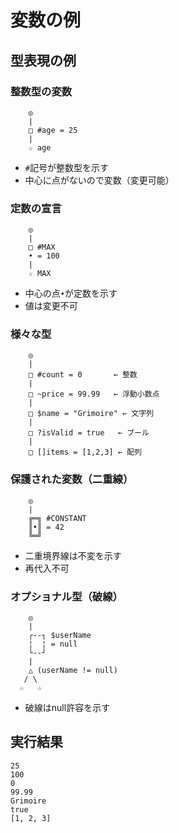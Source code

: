 # 変数の例

## 型表現の例

### 整数型の変数
```
    ◎
    |
    □ #age = 25
    |
    ☆ age
```
- `#`記号が整数型を示す
- 中心に点がないので変数（変更可能）

### 定数の宣言
```
    ◎
    |
    □ #MAX
    • = 100
    |
    ☆ MAX
```
- 中心の点`•`が定数を示す
- 値は変更不可

### 様々な型
```
    ◎
    |
    □ #count = 0       ← 整数
    |
    □ ~price = 99.99   ← 浮動小数点
    |
    □ $name = "Grimoire" ← 文字列
    |
    □ ?isValid = true   ← ブール
    |
    □ []items = [1,2,3] ← 配列
```

### 保護された変数（二重線）
```
    ◎
    |
    ╔═╗ #CONSTANT
    ║•║ = 42
    ╚═╝
```
- 二重境界線は不変を示す
- 再代入不可

### オプショナル型（破線）
```
    ◎
    |
    ┌--┐ $userName
    ¦  ¦ = null
    └--┘
    |
    △ (userName != null)
   / \
  ☆   ☆
```
- 破線はnull許容を示す

## 実行結果

```
25
100
0
99.99
Grimoire
true
[1, 2, 3]
```